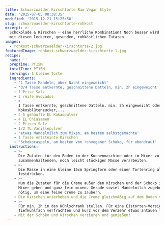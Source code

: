 ```yaml
---
title: Schwarzwälder Kirschtorte Raw Vegan Style
date: '2015-07-05 08:38:35'
modified: '2015-12-21 15:25:50'
slug: schwarzwaelder-kirschtorte-rohkost
excerpt: >-
  Schokolade & Kirschen - eine herrliche Kombination! Noch besser wird´s hier
  mit diesen leckeren, gesunden, rohköstlichen Zutaten.
images:
  - rohkost-schwarzwaelder-kirschtorte-2.jpg
featuredImage: rohkost-schwarzwaelder-kirschtorte-1.jpg
recipe:
  name: ''
  prepTime: PT15M
  totalTime: PT15M
  servings: 1 kleine Torte
  ingredients:
    - '1 Tasse Mandeln, über Nacht eingeweicht'
    - '3/4 Tasse entkernte, geschnittene Datteln, min. 2h eingeweicht'
    - 1 Prise Salz
    - 2 reife Avocados
    - >-
      1 Tasse entkernte, geschnittene Datteln, min. 2h eingeweicht oder z.B.
      Kokosblütenzucker,...
    - 4-5 gehäufte EL Kakaopulver
    - 4 EL Chiasamen
    - 2 Prisen Salz
    - 1/2 TL Vanillepulver
    - 'etwas Mandelmilch zum Mixen, am besten selbstgemachte'
    - 1 Tasse entsteinte Kirschen
    - 'Schokoraspeln, am besten von rohveganer Schoko, für obendrauf'
  instructions:
    - >-
      Die Zutaten für den Boden in der Kuchenmaschine oder im Mixer zu einer
      zusammenhaltenden, noch leicht stückigen Masse verarbeiten.
    - >-
      Die Masse in eine kleine 16cm Springform oder einen Tortenring als Boden
      festdrücken.
    - >-
      Nun die Zutaten für die Creme außer den Kirschen und der Schoko in den
      Mixer geben und ganz fein mixen. Gerade soviel Mandelmilch zugeben wie
      nötig, um eine feine Creme zu zaubern.
    - Die Kirschen unterheben und die Creme gleichmäßig auf dem Boden verteilen.
    - >-
      Für min. 2h in den Kühlschrank stellen. Für eine Eistorten-Version ins
      Tiefkühlfach verfrachten und kurz vor dem Verzehr etwas antauen lassen.
    - Mit der Schoko und Kirschen verzieren und genießen!
---
```


[<!-- Image removed (no copyright): rohkost-schwarzwaelder-kirschtorte-2-640x424.jpg -->](https://www.veganblatt.com/i/rohkost-schwarzwaelder-kirschtorte-2.jpg)

